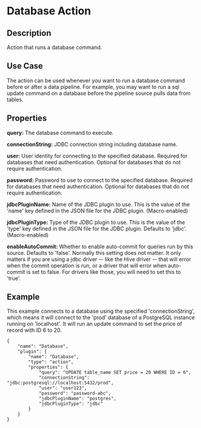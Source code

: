 # Database Action


Description
-----------
Action that runs a database command.


Use Case
--------
The action can be used whenever you want to run a database command before or after a data pipeline.
For example, you may want to run a sql update command on a database before the pipeline source pulls data from tables.


Properties
----------
**query:** The database command to execute.

**connectionString:** JDBC connection string including database name.

**user:** User identity for connecting to the specified database. Required for databases that need
authentication. Optional for databases that do not require authentication.

**password:** Password to use to connect to the specified database. Required for databases
that need authentication. Optional for databases that do not require authentication.

**jdbcPluginName:** Name of the JDBC plugin to use. This is the value of the 'name' key
defined in the JSON file for the JDBC plugin. (Macro-enabled)

**jdbcPluginType:** Type of the JDBC plugin to use. This is the value of the 'type' key
defined in the JSON file for the JDBC plugin. Defaults to 'jdbc'. (Macro-enabled)

**enableAutoCommit:** Whether to enable auto-commit for queries run by this source. Defaults to 'false'.
Normally this setting does not matter. It only matters if you are using a jdbc driver -- like the Hive
driver -- that will error when the commit operation is run, or a driver that will error when auto-commit is
set to false. For drivers like those, you will need to set this to 'true'.


Example
-------
This example connects to a database using the specified 'connectionString', which means
it will connect to the 'prod' database of a PostgreSQL instance running on 'localhost'.
It will run an update command to set the price of record with ID 6 to 20.

    {
        "name": "Database",
        "plugin": {
            "name": "Database",
            "type": "action",
            "properties": {
                "query": "UPDATE table_name SET price = 20 WHERE ID = 6",
                "connectionString": "jdbc:postgresql://localhost:5432/prod",
                "user": "user123",
                "password": "password-abc",
                "jdbcPluginName": "postgres",
                "jdbcPluginType": "jdbc"
            }
        }
    }
